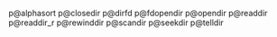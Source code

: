 p@alphasort
p@closedir
p@dirfd
p@fdopendir
p@opendir
p@readdir
p@readdir_r
p@rewinddir
p@scandir
p@seekdir
p@telldir